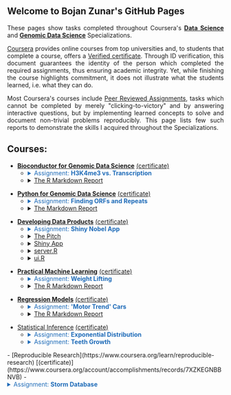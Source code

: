 ## Welcome to Bojan Zunar's GitHub Pages

<p align = "justify">These pages show tasks completed throughout Coursera's <b><a href="https://www.coursera.org/specializations/jhu-data-science">Data Science</a></b> and 
<b><a href="https://www.coursera.org/specializations/genomic-data-science"> Genomic Data Science</a></b> Specializations.</p>

<p align = "justify"><a href="https://www.coursera.org/">Coursera</a> provides online courses from top universities and, to students that complete a course, offers a <a href="https://learner.coursera.help/hc/en-us/articles/208280196">Verified certificate</a>. Through ID verification, this document guarantees the identity of the person which completed the required assignments, thus ensuring academic integrity. Yet, while finishing the course highlights commitment, it does not illustrate what the students learned, i.e. what they can do.</p>

<p align = "justify">Most Coursera's courses include <a href="https://learner.coursera.help/hc/en-us/articles/208279946-See-feedback-and-grades-for-peer-reviewed-assignments">Peer Reviewed Assignments</a>, tasks which cannot be completed by merely "clicking-to-victory" and by answering interactive questions, but by implementing learned concepts to solve and document non-trivial problems reproducibly. This page lists few such reports to demonstrate the skills I acquired throughout the Specializations.</p>


## Courses:

- <b><a href="https://www.coursera.org/learn/bioconductor">Bioconductor for Genomic Data Science</a></b> [(certificate)](https://www.coursera.org/account/accomplishments/records/7XTSS4LNY5SJ)
  - <details>
     <summary style="color:#1e6bb8;">Assignment: <b>H3K4me3 vs. Transcription</b></summary>

    <small><p> </p><p align = "justify">The airway dataset contains more than 64k features. How many of these features overlaps with transcripts on the autosomes? A feature has to overlap the actual transcript, not the intron of a transcript.</p><p align = "justify">The expression measures of the airway dataset are the number of reads mapping to each feature. How many reads map to features which overlaps these transcripts?</p><p align = "justify">We should be able to very roughly divide these transcripts into expressed and non expressed transcript. Expressed transcripts should be marked by H3K4me3 at their promoter. What is the median number of counts per feature containing a H3K4me peak in their promoter? Compare this to the median number of counts for features without a H3K4me3 peak.</p></small>
    
    </details>
  - <details>
     <summary><a href="https://bzunar.github.io/bioconductor-assignment.html">The R Markdown Report</a></summary>
    </details>
<p> </p>

- <b><a href="https://www.coursera.org/learn/python-genomics">Python for Genomic Data Science</a></b> [(certificate)](https://www.coursera.org/account/accomplishments/records/ABLH3WHC64Y8)
  - <details>
     <summary style="color:#1e6bb8;">Assignment: <b>Finding ORFs and Repeats</b></summary>

    <small><p> </p><p align = "justify">Write a Python program that takes as input a file containing DNA sequences in multi-FASTA format, and computes the answers to the following questions.</p><p align = "justify">How many records are in the file? What are the lengths of the sequences in the file? What is the longest sequence and what is the shortest sequence? Is there more than one longest or shortest sequence? What are their identifiers?</p><p align = "justify">What is the length of the longest ORF in the file? What is the identifier of the sequence containing the longest ORF? For a given sequence identifier, what is the longest ORF contained in the sequence represented by that identifier? What is the starting position of the longest ORF in the sequence that contains it?</p><p align = "justify">Identify all repeats of length n in all sequences in the FASTA file. Determine how many times each repeat occurs in the file, and which is the most frequent repeat of a given length.</p></small>
    
    </details>
  - <details>
     <summary><a href="https://bzunar.github.io/python-assignment.html">The Markdown Report</a></summary>
    </details>
<p> </p>

- <b><a href="https://www.coursera.org/learn/data-products">Developing Data Products</a></b> [(certificate)](https://www.coursera.org/account/accomplishments/records/98SLMCHQQUKQ)
  - <details>
     <summary style="color:#1e6bb8;">Assignment: <b>Shiny Nobel App</b></summary>

    <small><p> </p><p align = "justify">Create a Shiny app with supporting documentation. Think of documentation as whatever a user will need to start using your application. Deploy the application on RStudio's Shiny server. Share your server.R and ui.R code on GitHub.</p><p align = "justify">Then, use Slidify or RStudio Presenter to prepare a reproducible pitch about the application with an html5 slide deck. You get 5 slides (inclusive of the title slide) to pitch a your app. The presentation must contain some embedded R code that gets run when slidifying the document.</p></small>
    
    </details>
  - <details>
     <summary><a href="https://bzunar.github.io/shiny-presentation.html">The Pitch</a></summary>
    </details>
  - <details>
     <summary><a href="https://bzunar.shinyapps.io/nobelbirthdeath/">Shiny App</a></summary>
    </details>
  - <details>
     <summary><a href="https://github.com/bzunar/DevelopingDataProducts/blob/master/server.R">server.R</a></summary>
    </details>
  - <details>
     <summary><a href="https://github.com/bzunar/DevelopingDataProducts/blob/master/ui.R">ui.R</a></summary>
    </details>
<p> </p>

- <b><a href="https://www.coursera.org/learn/practical-machine-learning">Practical Machine Learning</a></b> [(certificate)](https://www.coursera.org/account/accomplishments/records/CNJYP57WSYDJ)
  - <details>
     <summary style="color:#1e6bb8;">Assignment: <b>Weight Lifting</b></summary>

    <small><p> </p><p align = "justify">Devices like Jawbone Up, Nike FuelBand, and Fitbit collect a large amount of data about personal activity. They are a part of the quantified self movement – a group of enthusiasts who take measurements to improve their health, to find patterns in their behavior, or because they are tech geeks. People regularly quantify how much of a particular activity they do, but rarely how well they do it. In this project, you use data from accelerometers on the belt, forearm, arm, and dumbell of 6 participants <a href="http://web.archive.org/web/20161224072740/http:/groupware.les.inf.puc-rio.br/har">(Weight Lifting Exercises Dataset)</a>. They were asked to perform barbell lifts correctly and incorrectly in 5 different ways.</p><p align = "justify">The goal is to predict the manner in which they did the exercise. This is the "classe" variable in the training set. You may predict with any of the other variables. Describe how you built your model, how you used cross validation, what you think the expected out of sample error is, and why you made the choices you did. Use your machine learning algorithm to predict 20 different test cases.</p></small>
    
    </details>
  - <details>
     <summary><a href="https://bzunar.github.io/weight-lifting.html">The R Markdown Report</a></summary>
    </details>
<p> </p>

- <b><a href="https://www.coursera.org/learn/regression-models">Regression Models</a></b> [(certificate)](https://www.coursera.org/account/accomplishments/records/XHXEYB7VEV63)
  - <details>
     <summary style="color:#1e6bb8;">Assignment: <b>'Motor Trend' Cars</b></summary>

    <small><p> </p><p align = "justify">'Motor Trend' is a magazine about the automobile industry. Looking at a <a href="https://stat.ethz.ch/R-manual/R-devel/library/datasets/html/mtcars.html">a collection of cars</a>, they wish to explore the relationship between a set of variables and fuel consumption (miles per gallon, MPG) (outcome). They are particularly interested in question:</p><p align = "center">Is an automatic or manual transmission better for MPG?<br>Quantify the MPG difference between automatic and manual transmissions.</p><p align = "justify">Perform exploratory analysis, detail strategy for model selection, interpret the coefficients, plot residuals, answer the questions of interest, and quantify the uncertainty in your conclusions.</p></small>

    </details>
  - <details>
     <summary><a href="https://bzunar.github.io/motor-trend.html">The R Markdown Report</a></summary>
    </details>
<p> </p>

- [Statistical Inference](https://www.coursera.org/learn/statistical-inference) [(certificate)](https://www.coursera.org/account/accomplishments/records/CG6N5R7VWM6Z)
  - <details>
     <summary style="color:#1e6bb8;">Assignment: <b>Exponential Distribution</b></summary>

    <small><p> </p><p align = "justify">Investigate the exponential distribution in R and compare it with the Central Limit Theorem. The mean of exponential distribution is 1/lambda and the standard deviation is also 1/lambda, where lambda is the rate parameter. Set lambda = 0.2 for all of the simulations. Illustrate via simulation and associated explanatory text properties of the distribution of averages of 40 exponentials by doing a thousand simulations. Show the sample mean and compare it to the theoretical mean of the distribution. Show how variable the sample is (via variance) and compare it to the theoretical variance of the distribution. Show that the distribution is approximately normal.</p><p align = "right"><b><a href="https://bzunar.github.io/random-exponentials.html">The R Markdown Report</a></b></p></small>
    
    </details>
  - <details>
     <summary style="color:#1e6bb8;">Assignment: <b>Teeth Growth</b></summary>

    <small><p> </p><p align = "justify">Analyze the ToothGrowth data from the R datasets package. Perform exploratory data analyses and provide a basic summary of the data. Use confidence intervals and/or hypothesis tests to compare tooth growth by supplement and dose. State your conclusions and needed assumptions.</p><p align = "right"><b><a href="https://bzunar.github.io/teeth-growth.html">The R Markdown Report</a></b></p></small>
    
    </details>
<p> </p>
- [Reproducible Research](https://www.coursera.org/learn/reproducible-research) [(certificate)](https://www.coursera.org/account/accomplishments/records/7XZKEGNBBNVB)
  - <details>
     <summary style="color:#1e6bb8;">Assignment: <b>Storm Database</b></summary>

    <small><p> </p><p align = "justify">Storms and other severe weather events cause both public health and economic problems. Many severe events result in fatalities, injuries, and property damage, and preventing such outcomes is a key concern. The basic goal of this assignment is to explore the U.S. National Oceanic and Atmospheric Administration's (NOAA) storm database which tracks characteristics of major storms and weather events in the United States. It details when and where they occur and estimates fatalities, injuries, and property damage. Use the database to address the following questions:</p><p align = "center">Across the United States, which types of events (as indicated in the EVTYPE variable) are most harmful with respect to population health?<br>Across the United States, which types of events have the greatest economic consequences?</p><p align = "justify">Show the code for your entire analysis. Write your report as if it were to be read by a government or municipal manager who might be responsible for preparing for severe weather events and will need to prioritize resources for different types of events. However, there is no need to make any specific recommendations in your report.</p><p align = "right"><b><a href="https://bzunar.github.io/storm-dataset.html">The R Markdown Report</a></b></p></small>
    
    </details>
<p> </p>

- [Exploratory Data Analysis](https://www.coursera.org/learn/exploratory-data-analysis) [(certificate)](https://www.coursera.org/account/accomplishments/records/PSH3J3SQDZHK)
<p> </p>

- [Getting and Cleaning Data](https://www.coursera.org/learn/data-cleaning) [(certificate)](https://www.coursera.org/account/accomplishments/records/ZNT6SHP49FD9)
<p> </p>

- [R Programming](https://www.coursera.org/learn/r-programming) [(certificate)](https://www.coursera.org/account/accomplishments/records/BE8J2TGHS7W9)
<p> </p>


<br>
<large><p align = "center"><b>Thank you for visiting! :)</b></p></large>